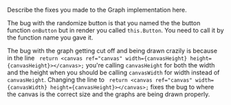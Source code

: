 Describe the fixes you made to the Graph implementation here.

The bug with the randomize button is that you named the the button function `onButton` but in render you called `this.Button`. You need to call it by the function name you gave it. 

The bug with the graph getting cut off and being drawn crazily is because in the line ` return <canvas ref="canvas" width={canvasHeight} height={canvasHeight}></canvas>;` you're calling `canvasHeight` for both the width and the height when you should be calling `canvasWidth` for width instead of `canvasHeight`. Changing the line to ` return <canvas ref="canvas" width={canvasWidth} height={canvasHeight}></canvas>;` fixes the bug to where the canvas is the correct size and the graphs are being drawn properly. 

